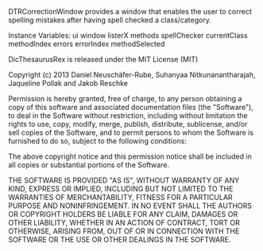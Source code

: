 DTRCorrectionWindow  provides a window that enables the user to correct spelling mistakes after having spell checked a class/category.

Instance Variables:
	ui					<DTRCorrectionUi>
	window				<PluggableSystemWindow>
	listerX				<ProtoObject>
	methods			<Collection>
	spellChecker		<DTRCodeSpellChecker>
	currentClass		<Class>
	methodIndex		<Number>
	errors				<Dictionary>
	errorIndex			<Number>
	methodSelected	<Boolean>


DicThesaurusRex is released under the MIT License (MIT)

Copyright (c) 2013 Daniel Neuschäfer-Rube, Suhanyaa Nitkunanantharajah, Jaqueline Pollak and Jakob Reschke

Permission is hereby granted, free of charge, to any person obtaining a copy
of this software and associated documentation files (the "Software"), to deal
in the Software without restriction, including without limitation the rights
to use, copy, modify, merge, publish, distribute, sublicense, and/or sell
copies of the Software, and to permit persons to whom the Software is
furnished to do so, subject to the following conditions:

The above copyright notice and this permission notice shall be included in
all copies or substantial portions of the Software.

THE SOFTWARE IS PROVIDED "AS IS", WITHOUT WARRANTY OF ANY KIND, EXPRESS OR
IMPLIED, INCLUDING BUT NOT LIMITED TO THE WARRANTIES OF MERCHANTABILITY,
FITNESS FOR A PARTICULAR PURPOSE AND NONINFRINGEMENT. IN NO EVENT SHALL THE
AUTHORS OR COPYRIGHT HOLDERS BE LIABLE FOR ANY CLAIM, DAMAGES OR OTHER
LIABILITY, WHETHER IN AN ACTION OF CONTRACT, TORT OR OTHERWISE, ARISING FROM,
OUT OF OR IN CONNECTION WITH THE SOFTWARE OR THE USE OR OTHER DEALINGS IN
THE SOFTWARE.